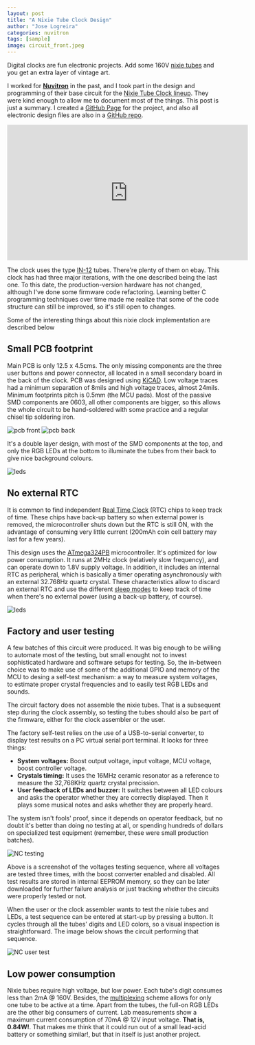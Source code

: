 ```yaml
---
layout: post
title: "A Nixie Tube Clock Design"
author: "Jose Logreira"
categories: nuvitron
tags: [sample]
image: circuit_front.jpeg
---
```



Digital clocks are fun electronic projects. Add some 160V [nixie tubes](https://en.wikipedia.org/wiki/Nixie_tube) and you get an extra layer of vintage art.

I worked for __[Nuvitron](https://nuvitron.com)__ in the past, and I took part in the design and programming of their base circuit for the [Nixie Tube Clock lineup](https://nuvitron.com/the-vintage-electronics-shop). They were kind enough to allow me to document most of the things. This post is just a summary. I created a [GitHub Page](https://joselogreira.github.io/nixie_clock/) for the project, and also all electronic design files are also in a [GitHub repo](https://github.com/joselogreira/nixie_clock).

<iframe width="560" height="315" src="https://www.youtube.com/embed/HfNS7TEvCeo" frameborder="0" allow="accelerometer; autoplay; encrypted-media; gyroscope; picture-in-picture" allowfullscreen></iframe>

The clock uses the type [IN-12](http://www.tube-tester.com/sites/nixie/data/in-12a.htm) tubes. There're plenty of them on ebay. This clock has had three major iterations, with the one described being the last one. To this date, the production-version hardware has not changed, although I've done some firmware code refactoring. Learning better C programming techniques over time made me realize that some of the code structure can still be improved, so it's still open to changes.

Some of the interesting things about this nixie clock implementation are described below

## Small PCB footprint

Main PCB is only 12.5 x 4.5cms. The only missing components are the three user buttons and power connector, all located in a small secondary board in the back of the clock. PCB was designed using [KiCAD](https://kicad-pcb.org/). Low voltage traces had a minimum separation of 8mils and high voltage traces, almost 24mils. Minimum footprints pitch is 0.5mm (the MCU pads). Most of the passive SMD components are 0603, all other components are bigger, so this allows the whole circuit to be hand-soldered with some practice and a regular chisel tip soldering iron.

![pcb front](/assets/img/pcb_front.png)
![pcb back](/assets/img/pcb_back.png)

It's a double layer design, with most of the SMD components at the top, and only the RGB LEDs at the bottom to illuminate the tubes from their back to give nice background colours.

![leds](/assets/img/nc_leds.jpg)

## No external RTC

It is common to find independent [Real Time Clock](https://en.wikipedia.org/wiki/Real-time_clock) (RTC) chips to keep track of time. These chips have back-up battery so when external power is removed, the microcontroller shuts down but the RTC is still ON, with the advantage of consuming very little current (200mAh coin cell battery may last for a few years).

This design uses the [ATmega324PB](http://ww1.microchip.com/downloads/en/DeviceDoc/40001908A.pdf) microcontroller. It's optimized for low power consumption. It runs at 2MHz clock (relatively slow frequency), and can operate down to 1.8V supply voltage. In addition, it includes an internal RTC as peripheral, which is basically a timer operating asynchronously with an external 32.768Hz quartz crystal. These characteristics allow to discard an external RTC and use the different [sleep modes](https://joselogreira.github.io/nixie_clock/docs/sleep/) to keep track of time when there's no external power (using a back-up battery, of course).

![leds](/assets/img/nc_mcu.jpg)

## Factory and user testing

A few batches of this circuit were produced. It was big enough to be willing to automate most of the testing, but small enought not to invest sophisticated hardware and software setups for testing. So, the in-between choice was to make use of some of the additional GPIO and memory of the MCU to desing a self-test mechanism: a way to measure system voltages, to estimate proper crystal frequencies and to easily test RGB LEDs and sounds.

The circuit factory does not assemble the nixie tubes. That is a subsequent step during the clock assembly, so testing the tubes should also be part of the firmware, either for the clock assembler or the user.

The factory self-test relies on the use of a USB-to-serial converter, to display test results on a PC virtual serial port terminal. It looks for three things:
* __System voltages:__ Boost output voltage, input voltage, MCU voltage, boost controller voltage.
* __Crystals timing:__ It uses the 16MHz ceramic resonator as a reference to measure the 32,768KHz quartz crystal precission. 
* __User feedback of LEDs and buzzer:__ It switches between all LED colours and asks the operator whether they are correctly displayed. Then it plays some musical notes and asks whether they are properly heard.

The system isn't fools' proof, since it depends on operator feedback, but no doubt it's better than doing no testing at all, or spending hundreds of dollars on specialized test equipment (remember, these were small production batches).

![NC testing](/assets/img/nc_testing.png)

Above is a screenshot of the voltages testing sequence, where all voltages are tested  three times, with the boost converter enabled and disabled. All test results are stored in internal EEPROM memory, so they can be later downloaded for further failure analysis or just tracking whether the circuits were properly tested or not.

When the user or the clock assembler wants to test the nixie tubes and LEDs, a test sequence can be entered at start-up by pressing a button. It cycles through all the tubes' digits and LED colors, so a visual inspection is straightforward. The image below shows the circuit performing that sequence.

![NC user test](/assets/img/nc_user_test.jpeg)

## Low power consumption

Nixie tubes require high voltage, but low power. Each tube's digit consumes less than 2mA @ 160V. Besides, the [multiplexing](https://joselogreira.github.io/nixie_clock/docs/multiplexing/) scheme allows for only one tube to be active at a time. Apart from the tubes, the full-on RGB LEDs are the other big consumers of current. Lab measurements show a maximum current consumption of 70mA @ 12V input voltage. __That is, 0.84W!__. That makes me think that it could run out of a small lead-acid battery or something similar!, but that in itself is just another project.
